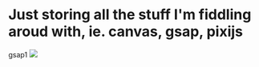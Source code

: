 # Just storing all the stuff I'm fiddling aroud with, ie. canvas, gsap, pixijs

gsap1
![](https://media3.giphy.com/media/543O7EebJnnPxDiiPt/giphy.gif)
